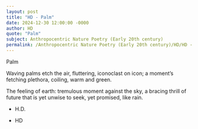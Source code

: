 ```yaml
---
layout: post
title: "HD - Palm"
date: 2024-12-30 12:00:00 -0000
author: HD
quote: "Palm"
subject: Anthropocentric Nature Poetry (Early 20th century)
permalink: /Anthropocentric Nature Poetry (Early 20th century)/HD/HD - Palm
---
```


Palm

Waving palms
etch the air, fluttering,
iconoclast on icon; a moment’s
fetching plethora,
coiling, warm and green. 

The feeling of earth:
tremulous moment
against the sky,
a bracing thrill
of future that is yet
unwise to seek,
yet promised,
like rain. 

- H.D.

- HD
